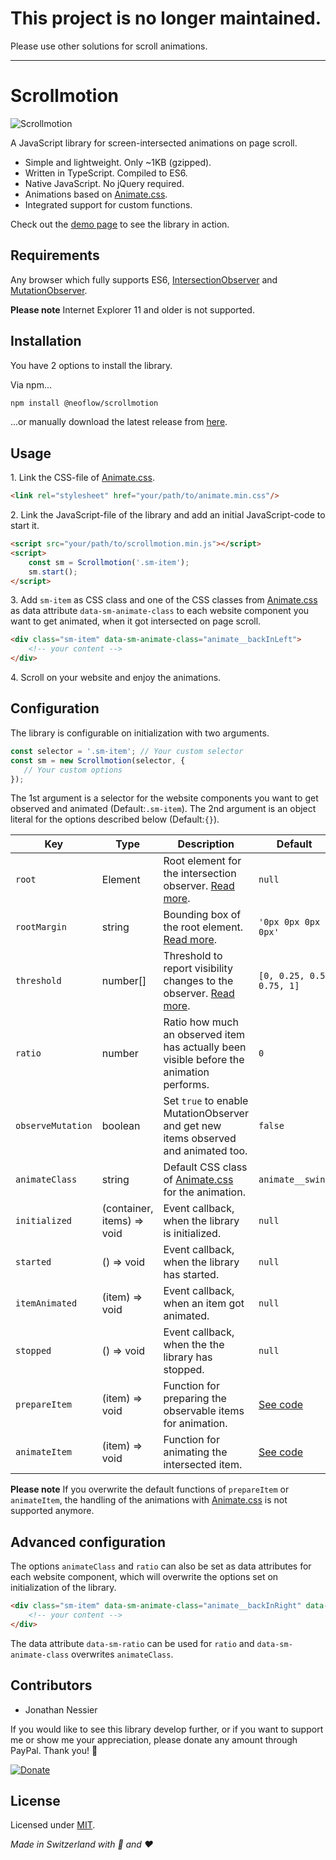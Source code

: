 # This project is no longer maintained.
Please use other solutions for scroll animations.

------------------------------------------------------------

# Scrollmotion

![Scrollmotion](assets/logo.svg)

A JavaScript library for screen-intersected animations on page scroll.

* Simple and lightweight. Only ~1KB (gzipped).
* Written in TypeScript. Compiled to ES6.
* Native JavaScript. No jQuery required.
* Animations based on [Animate.css](https://animate.style).
* Integrated support for custom functions.

Check out the [demo page](https://scrollmotion.neoflow.ch/demo.html) to see the library in action.

## Requirements
Any browser which fully supports ES6, [IntersectionObserver](https://caniuse.com/#search=intersectionobserver) and
 [MutationObserver](https://caniuse.com/#feat=mutationobserver).

**Please note** Internet Explorer 11 and older is not supported.

## Installation
You have 2 options to install the library.

Via npm...
```bash
npm install @neoflow/scrollmotion
```
...or manually download the latest release from [here](https://github.com/Neoflow/Scrollmotion/releases/).

## Usage
1\.  Link the CSS-file of [Animate.css](https://animate.style).
```html
<link rel="stylesheet" href="your/path/to/animate.min.css"/>
```

2\. Link the JavaScript-file of the library and add an initial JavaScript-code to start it.
```html
<script src="your/path/to/scrollmotion.min.js"></script>
<script>
    const sm = Scrollmotion('.sm-item');
    sm.start();
</script>
```

3\. Add ```sm-item``` as CSS class and one of the CSS classes from [Animate.css](https://animate.style) as data attribute
```data-sm-animate-class``` to each website component you want to get animated, when it got intersected on page scroll. 
```html
<div class="sm-item" data-sm-animate-class="animate__backInLeft">
    <!-- your content -->
</div>
```

4\. Scroll on your website and enjoy the animations. 

## Configuration
The library is configurable on initialization with two arguments.

```javascript
const selector = '.sm-item'; // Your custom selector
const sm = new Scrollmotion(selector, {
   // Your custom options
});
```
The 1st argument is a selector for the website components you want to get observed and animated (Default:`.sm-item`). 
The 2nd argument is an object literal for the options described below (Default:`{}`).

| Key | Type | Description | Default                                                                                    | 
|---|---|---|--------------------------------------------------------------------------------------------|
| `root` | Element | Root element for the intersection observer. [Read more](https://developer.mozilla.org/en-US/docs/Web/API/IntersectionObserver/root). | `null`                                                                                     |
| `rootMargin` | string | Bounding box of the root element. [Read more](https://developer.mozilla.org/en-US/docs/Web/API/IntersectionObserver/rootMargin). | `'0px 0px 0px 0px'`                                                                        |
| `threshold` | number[] | Threshold to report visibility changes to the observer. [Read more](https://developer.mozilla.org/en-US/docs/Web/API/IntersectionObserver/thresholds). | `[0, 0.25, 0.5, 0.75, 1]`                                                                  |
| `ratio` | number | Ratio how much an observed item has actually been visible before the animation performs. | `0`                                                                                        |
| `observeMutation` | boolean | Set `true` to enable MutationObserver and get new items observed and animated too. | `false`                                                                                    |
| `animateClass` | string | Default CSS class of [Animate.css](https://animate.style) for the animation. | `animate__swing`                                                                           |
| `initialized` | (container, items) => void | Event callback, when the library is initialized. | `null`                                                                                     |
| `started` | () => void | Event callback, when the library has started. | `null`                                                                                     |
| `itemAnimated` | (item) => void | Event callback, when an item got animated. | `null`                                                                                     |
| `stopped` | () => void | Event callback, when the the library has stopped. | `null`                                                                                     |
| `prepareItem` | (item) => void | Function for preparing the observable items for animation. | [See code](https://github.com/Neoflow/Scrollmotion/blob/master/src/default/options.ts#L12) |
| `animateItem` | (item) => void | Function for animating the intersected item. | [See code](https://github.com/Neoflow/Scrollmotion/blob/master/src/default/options.ts#L15) |

**Please note** If you overwrite the default functions of `prepareItem` or `animateItem`, the handling of 
the animations with [Animate.css](https://animate.style) is not supported anymore.

## Advanced configuration
The options `animateClass` and `ratio` can also be set as data attributes for each website component, 
which will overwrite the options set on initialization of the library.

```html
<div class="sm-item" data-sm-animate-class="animate__backInRight" data-sm-ratio="0.5">
    <!-- your content -->
</div>
```

The data attribute `data-sm-ratio` can be used for `ratio` and `data-sm-animate-class` overwrites `animateClass`.

## Contributors
* Jonathan Nessier

If you would like to see this library develop further, or if you want to support me or show me your appreciation, please
 donate any amount through PayPal. Thank you! :beers:
 
[![Donate](https://img.shields.io/badge/Donate-paypal-blue)](https://www.paypal.me/JonathanNessier)

## License
Licensed under [MIT](LICENSE). 

*Made in Switzerland with :cheese: and :heart:*
